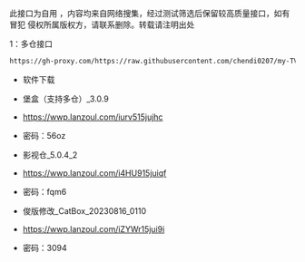 此接口为自用 ，内容均来自网络搜集，经过测试筛选后保留较高质量接口，如有冒犯 侵权所属版权方，请联系删除。转载请注明出处

1：多仓接口
````bash
https://gh-proxy.com/https://raw.githubusercontent.com/chendi0207/my-TVBOX/main/tvboxqq/本地仓.txt
````

- 软件下载
- 堡盒（支持多仓）_3.0.9
- https://wwp.lanzoul.com/iurv515jujhc
- 密码：56oz

- 影视仓_5.0.4_2
- https://wwp.lanzoul.com/i4HU915juiqf
- 密码：fqm6

- 俊版修改_CatBox_20230816_0110
- https://wwp.lanzoul.com/iZYWr15jui9i
- 密码：3094